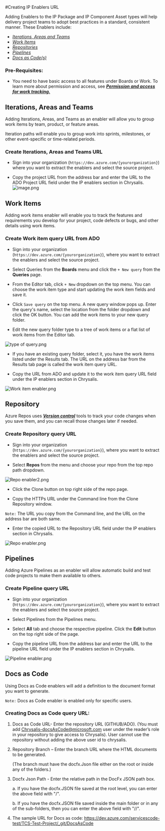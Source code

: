 #Creating IP Enablers URL

Adding Enablers to the IP Package and IP Component Asset types will help delivery project teams to adopt best practices in a standard, consistent manner. These Enablers include:

- _[Iterations, Areas and Teams](#iterations%2C-areas-and-teams)_
- _[Work Items](#Work-Items)_
- _[Repositories](#Repository)_
- _[Pipelines](#Pipelines)_
- _[Docs as Code(s)](#Docs-as-Code)_

### Pre-Requisites:  

- You need to have basic access to all features under Boards or Work.
To learn more about permission and access, see [**_Permission and access for work tracking._**](https://learn.microsoft.com/en-us/azure/devops/organizations/security/permissions-access-work-tracking?view=azure-devops)

## Iterations, Areas and Teams

Adding Iterations, Areas, and Teams as an enabler will allow you to group work items by team, product, or feature areas. 

Iteration paths will enable you to group work into sprints, milestones, or other event-specific or time-related periods.
 
### Create Iterations, Areas and Teams URL

- Sign into your organization (`https://dev.azure.com/{yourorganization}`) where you want to extract the enablers and select the source project.

- Copy the project URL from the address bar and enter the URL to the ADO Project URL field under the IP enablers section in Chrysalis.  
![image.png](/.attachments/image-42cfb8d6-0154-4966-8df3-41ad21d06423.png)

## Work Items

Adding work items enabler will enable you to track the features and requirements you develop for your project, code defects or bugs, and other details using work items.

### Create Work item query URL from ADO

- Sign into your organization (`https://dev.azure.com/{yourorganization}`), where you want to extract the enablers and select the source project.

- Select Queries from the **Boards** menu and click the `+ New query` from the **Queries** page.

- From the Editor tab, click `+ New` dropdown on the top menu. You can choose the work item type and start updating the work item fields and save it.

- Click `Save query` on the top menu. A new query window pops up. Enter the query's name, select the location from the folder dropdown and click the OK button. You can add the work items to your new query folder.

- Edit the new query folder type to a tree of work items or a flat list of work items from the Editor tab.

![type of query.png](/.attachments/type%20of%20query-d81019c6-e38c-4805-b889-e1d7f239d7ff.png)

- If you have an existing query folder, select it, you have the work items listed under the Results tab. The URL on the address bar from the Results tab page is called the work item query URL.

- Copy the URL from ADO and update it to the work item query URL field under the IP enablers section in Chrysalis.

![Work item enabler.png](/.attachments/Work%20item%20enabler-7620c92c-f179-4e49-bb8b-14b3f6c29bfa.png)


 ## Repository

Azure Repos uses **_[Version control](https://learn.microsoft.com/en-us/devops/develop/git/what-is-version-control)_** tools to track your code changes when you save them, and you can recall those changes later if needed.

### Create Repository query URL

- Sign into your organization (`https://dev.azure.com/{yourorganization}`), where you want to extract the enablers and select the source project.

- Select **Repos** from the menu and choose your repo from the top repo path dropdown.

![Repo enabler2.png](/.attachments/Repo%20enabler2-0f916128-1665-4cff-902c-a4d19767ddcb.png)

- Click the Clone button on top right side of the repo page.

- Copy the HTTPs URL under the Command line from the Clone Repository window.

`Note:` The URL you copy from the Command line, and the URL on the address bar are both same.

- Enter the copied URL to the Repository URL field under the IP enablers section in Chrysalis.

![Repo enabler.png](/.attachments/Repo%20enabler-6f462634-794c-4e79-8127-ed89a22a63a3.png)

## Pipelines

Adding Azure Pipelines as an enabler will allow automatic build and test code projects to make them available to others.
 
### Create Pipeline query URL

- Sign into your organization (`https://dev.azure.com/{yourorganization}`), where you want to extract the enablers and select the source project.

- Select Pipelines from the Pipelines menu. 

- Select **All** tab and choose the respective pipeline. Click the **Edit** button on the top right side of the page.

- Copy the pipeline URL from the address bar and enter the URL to the pipeline URL field under the IP enablers section in Chrysalis. 

![Pipeline enabler.png](/.attachments/Pipeline%20enabler-4e0a0ad7-fd2e-4749-8758-842df4301e36.png)

## Docs as Code 

Using Docs as Code enablers will add a definition to the document format you want to generate.

`Note:` Docs as Code enabler is enabled only for specific users.

### Creating Docs as Code query URL: 

 1. Docs as Code URL- Enter the repository URL (GITHUB/ADO). 
  (You must add Chrysalis-docsAsCode@microsoft.com user under the 
   reader’s role in your repository to give access to Chrysalis). User 
   cannot use the repository without adding the above user id to 
   chrysalis. 

 2. Repository Branch – Enter the branch URL where the HTML documents to be generated.  

    (The branch must have the docfx.Json file either on the root or inside any of the folders.) 

3. Docfx Json Path - Enter the relative path in the DocFx JSON path box. 

     a. If you have the docfx.JSON file saved at the root level, you can enter the above field with "/". 

     b. If you have the docfx.JSON file saved inside the main folder or in any of the sub-folders, then you can enter the above field with "/<Foldername>/". 

4. The sample URL for Docs as code: https://dev.azure.com/servicescode-test/TCS-Test-Project/_git/DocsAsCode 
